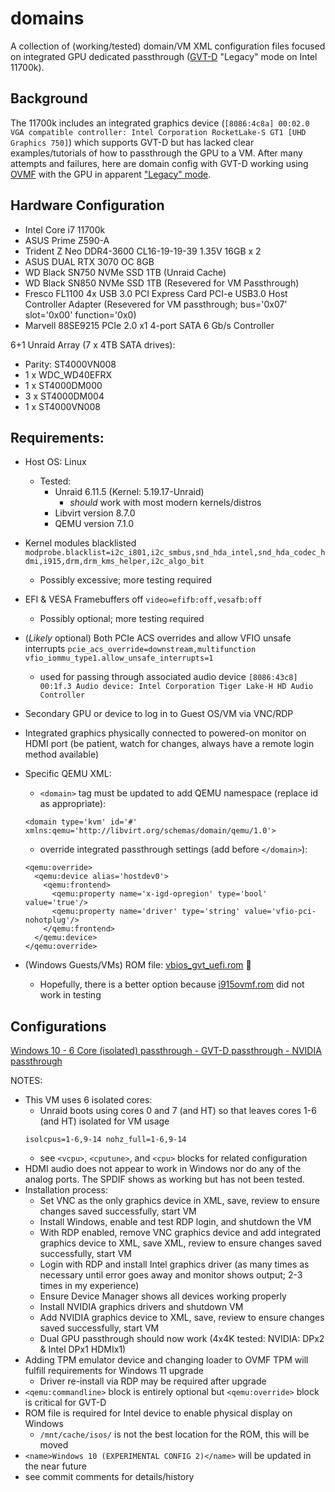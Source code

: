 # domains
A collection of (working/tested) domain/VM XML configuration files focused on integrated GPU dedicated passthrough ([GVT-D](https://github.com/intel/gvt-linux/wiki) "Legacy" mode on Intel 11700k).

## Background
The 11700k includes an integrated graphics device (`[8086:4c8a] 00:02.0 VGA compatible controller: Intel Corporation RocketLake-S GT1 [UHD Graphics 750]`) which supports GVT-D but has lacked clear examples/tutorials of how to passthrough the GPU to a VM. After many attempts and failures, here are domain config with GVT-D working using [OVMF](https://github.com/tianocore/tianocore.github.io/wiki/OVMF) with the GPU in apparent ["Legacy" mode](https://github.com/qemu/qemu/blob/master/docs/igd-assign.txt).

## Hardware Configuration
- Intel Core i7 11700k
- ASUS Prime Z590-A
- Trident Z Neo DDR4-3600 CL16-19-19-39 1.35V 16GB x 2
- ASUS DUAL RTX 3070 OC 8GB
- WD Black SN750 NVMe SSD 1TB (Unraid Cache)
- WD Black SN850 NVMe SSD 1TB (Resevered for VM Passthrough)
- Fresco FL1100 4x USB 3.0 PCI Express Card PCI-e USB3.0 Host Controller Adapter (Resevered for VM passthrough; bus='0x07' slot='0x00' function='0x0)
- Marvell 88SE9215 PCIe 2.0 x1 4-port SATA 6 Gb/s Controller

6+1 Unraid Array (7 x 4TB SATA drives):
- Parity: ST4000VN008
- 1 x WDC_WD40EFRX
- 1 x ST4000DM000
- 3 x ST4000DM004
- 1 x ST4000VN008

## Requirements:
- Host OS: Linux
  - Tested:
    - Unraid 6.11.5 (Kernel: 5.19.17-Unraid)
      - *should* work with most modern kernels/distros
    - Libvirt version 8.7.0
    - QEMU version 7.1.0
- Kernel modules blacklisted
  `modprobe.blacklist=i2c_i801,i2c_smbus,snd_hda_intel,snd_hda_codec_hdmi,i915,drm,drm_kms_helper,i2c_algo_bit`
  - Possibly excessive; more testing required
- EFI & VESA Framebuffers off
  `video=efifb:off,vesafb:off`
  - Possibly optional; more testing required
- (*Likely* optional) Both PCIe ACS overrides and allow VFIO unsafe interrupts
  `pcie_acs_override=downstream,multifunction vfio_iommu_type1.allow_unsafe_interrupts=1`
  - used for passing through associated audio device
  `[8086:43c8] 00:1f.3 Audio device: Intel Corporation Tiger Lake-H HD Audio Controller`
- Secondary GPU or device to log in to Guest OS/VM via VNC/RDP
- Integrated graphics physically connected to powered-on monitor on HDMI port (be patient, watch for changes, always have a remote login method available)
- Specific QEMU XML:
  - `<domain>` tag must be updated to add QEMU namespace (replace id as appropriate):
  ```
  <domain type='kvm' id='#' xmlns:qemu='http://libvirt.org/schemas/domain/qemu/1.0'>
  ```
  - override integrated passthrough settings (add before `</domain>`):
  ```
  <qemu:override>
    <qemu:device alias='hostdev0'>
      <qemu:frontend>
        <qemu:property name='x-igd-opregion' type='bool' value='true'/>
        <qemu:property name='driver' type='string' value='vfio-pci-nohotplug'/>
      </qemu:frontend>
    </qemu:device>
  </qemu:override>
  ```

- (Windows Guests/VMs) ROM file: [vbios_gvt_uefi.rom](https://web.archive.org/web/20201020144354/http://120.25.59.132:3000/vbios_gvt_uefi.rom) :grimacing:
  - Hopefully, there is a better option because [i915ovmf.rom](https://github.com/patmagauran/i915ovmfPkg) did not work in testing

## Configurations
[Windows 10 - 6 Core (isolated) passthrough - GVT-D passthrough - NVIDIA passthrough](w10_z590-a_11700k_6core_gvt-d_and_nvidia_passthrough.xml)

NOTES:
- This VM uses 6 isolated cores:
  - Unraid boots using cores 0 and 7 (and HT) so that leaves cores 1-6 (and HT) isolated for VM usage
  ```
  isolcpus=1-6,9-14 nohz_full=1-6,9-14
  ```
  - see `<vcpu>`, `<cputune>`, and `<cpu>` blocks for related configuration
- HDMI audio does not appear to work in Windows nor do any of the analog ports. The SPDIF shows as working but has not been tested.
- Installation process:
  - Set VNC as the only graphics device in XML,  save, review to ensure changes saved successfully, start VM
  - Install Windows, enable and test RDP login, and shutdown the VM
  - With RDP enabled, remove VNC graphics device and add integrated graphics device to XML, save XML, review to ensure changes saved successfully, start VM
  - Login with RDP and install Intel graphics driver (as many times as necessary until error goes away and monitor shows output; 2-3 times in my experience)
  - Ensure Device Manager shows all devices working properly
  - Install NVIDIA graphics drivers and shutdown VM
  - Add NVIDIA graphics device to XML, save, review to ensure changes saved successfully, start VM
  - Dual GPU passthrough should now work (4x4K tested: NVIDIA: DPx2 & Intel DPx1 HDMIx1)
- Adding TPM emulator device and changing loader to OVMF TPM will fulfill requirements for Windows 11 upgrade
  - Driver re-install via RDP may be required after upgrade
- `<qemu:commandline>` block is entirely optional but `<qemu:override>` block is critical for GVT-D
- ROM file is required for Intel device to enable physical display on Windows
  - `/mnt/cache/isos/` is not the best location for the ROM, this will be moved
- `<name>Windows 10 (EXPERIMENTAL CONFIG 2)</name>` will be updated in the near future
- see commit comments for details/history
